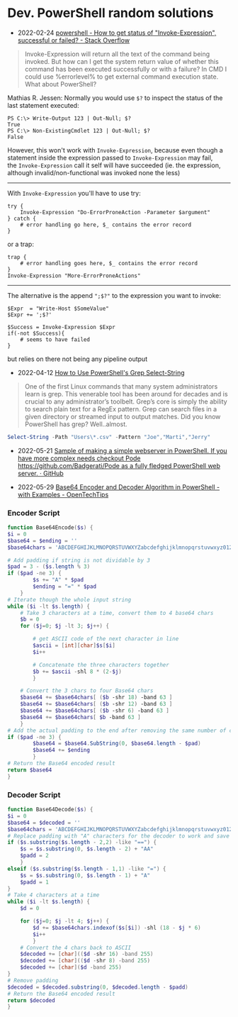 # Dev. PowerShell random solutions

- 2022-02-24 [powershell - How to get status of "Invoke-Expression", successful or failed? - Stack Overflow](https://stackoverflow.com/questions/32348794/how-to-get-status-of-invoke-expression-successful-or-failed)
> Invoke-Expression will return all the text of the command being invoked.
> But how can I get the system return value of whether this command has been executed successfully or with a failure? In CMD I could use %errorlevel% to get external command execution state. What about PowerShell?

Mathias R. Jessen:
Normally you would use `$?` to inspect the status of the last statement executed:

```
PS C:\> Write-Output 123 | Out-Null; $?
True
PS C:\> Non-ExistingCmdlet 123 | Out-Null; $?
False

```

However, this won't work with `Invoke-Expression`, because even though a statement inside the expression passed to `Invoke-Expression` may fail, the `Invoke-Expression` call it self will have succeeded (ie. the expression, although invalid/non-functional was invoked none the less)

* * * * *

With `Invoke-Expression` you'll have to use try:

```
try {
    Invoke-Expression "Do-ErrorProneAction -Parameter $argument"
} catch {
    # error handling go here, $_ contains the error record
}

```

or a trap:

```
trap {
    # error handling goes here, $_ contains the error record
}
Invoke-Expression "More-ErrorProneActions"

```

* * * * *

The alternative is the append `";$?"` to the expression you want to invoke:

```
$Expr  = "Write-Host $SomeValue"
$Expr += ';$?'

$Success = Invoke-Expression $Expr
if(-not $Success){
    # seems to have failed
}

```
but relies on there not being any pipeline output

- 2022-04-12 [How to Use PowerShell's Grep Select-String](https://adamtheautomator.com/powershell-grep/)
> One of the first Linux commands that many system administrators learn is grep. This venerable tool has been around for decades and is crucial to any administrator’s toolbelt. Grep’s core is simply the ability to search plain text for a RegEx pattern. Grep can search files in a given directory or streamed input to output matches. Did you know PowerShell has grep? Well..almost.
```ps1
Select-String -Path "Users\*.csv" -Pattern "Joe","Marti","Jerry"
```

- 2022-05-21 [Sample of making a simple webserver in PowerShell. If you have more complex needs checkout Pode https://github.com/Badgerati/Pode as a fully fledged PowerShell web server. · GitHub](https://gist.github.com/Tiberriver256/868226421866ccebd2310f1073dd1a1e)


- 2022-05-29 [Base64 Encoder and Decoder Algorithm in PowerShell - with Examples - OpenTechTips](https://opentechtips.com/base64-algorithm-in-powershell-with-examples/)

### Encoder Script

```ps1
function Base64Encode($s) {
$i = 0
$base64 = $ending = ''
$base64chars = 'ABCDEFGHIJKLMNOPQRSTUVWXYZabcdefghijklmnopqrstuvwxyz0123456789+/'

# Add padding if string is not dividable by 3
$pad = 3 - ($s.length % 3)
if ($pad -ne 3) {
        $s += "A" * $pad
        $ending = "=" * $pad
    }
# Iterate though the whole input string
while ($i -lt $s.length) {
    # Take 3 characters at a time, convert them to 4 base64 chars
    $b = 0
    for ($j=0; $j -lt 3; $j++) {

        # get ASCII code of the next character in line
        $ascii = [int][char]$s[$i]
        $i++

        # Concatenate the three characters together
        $b += $ascii -shl 8 * (2-$j)
        }

    # Convert the 3 chars to four Base64 chars
    $base64 += $base64chars[ ($b -shr 18) -band 63 ]
    $base64 += $base64chars[ ($b -shr 12) -band 63 ]
    $base64 += $base64chars[ ($b -shr 6) -band 63 ]
    $base64 += $base64chars[ $b -band 63 ]
    }
# Add the actual padding to the end after removing the same number of characters
if ($pad -ne 3) {
        $base64 = $base64.SubString(0, $base64.length - $pad)
        $base64 += $ending
        }
# Return the Base64 encoded result
return $base64
}
```

### Decoder Script

```ps1
function Base64Decode($s) {
$i = 0
$base64 = $decoded = ''
$base64chars = 'ABCDEFGHIJKLMNOPQRSTUVWXYZabcdefghijklmnopqrstuvwxyz0123456789+/'
# Replace padding with "A" characters for the decoder to work and save the length of the padding to be dropped from the end later
if ($s.substring($s.length - 2,2) -like "==") {
    $s = $s.substring(0, $s.length - 2) + "AA"
    $padd = 2
    }
elseif ($s.substring($s.length - 1,1) -like "=") {
    $s = $s.substring(0, $s.length - 1) + "A"
    $padd = 1
}
# Take 4 characters at a time
while ($i -lt $s.length) {
    $d = 0

    for ($j=0; $j -lt 4; $j++) {
        $d += $base64chars.indexof($s[$i]) -shl (18 - $j * 6)
        $i++
        }
    # Convert the 4 chars back to ASCII
    $decoded += [char](($d -shr 16) -band 255)
    $decoded += [char](($d -shr 8) -band 255)
    $decoded += [char]($d -band 255)
}
# Remove padding
$decoded = $decoded.substring(0, $decoded.length - $padd)
# Return the Base64 encoded result
return $decoded
}
```